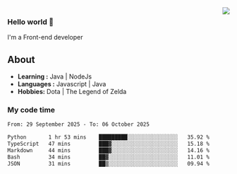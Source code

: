<img align='right' src="https://github-readme-stats.vercel.app/api?username=jumodada&show_icons=true&theme=vue">

### Hello world 👋

I'm a Front-end developer 
    
## About
-  **Learning :** Java | NodeJs
-  **Languages :** Javascript | Java
-  **Hobbies:** Dota | The Legend of Zelda

### My code time

<!--START_SECTION:waka-->

```txt
From: 29 September 2025 - To: 06 October 2025

Python       1 hr 53 mins    █████████░░░░░░░░░░░░░░░░   35.92 %
TypeScript   47 mins         ███▓░░░░░░░░░░░░░░░░░░░░░   15.18 %
Markdown     44 mins         ███▓░░░░░░░░░░░░░░░░░░░░░   14.16 %
Bash         34 mins         ██▓░░░░░░░░░░░░░░░░░░░░░░   11.01 %
JSON         31 mins         ██▒░░░░░░░░░░░░░░░░░░░░░░   09.94 %
```

<!--END_SECTION:waka-->
